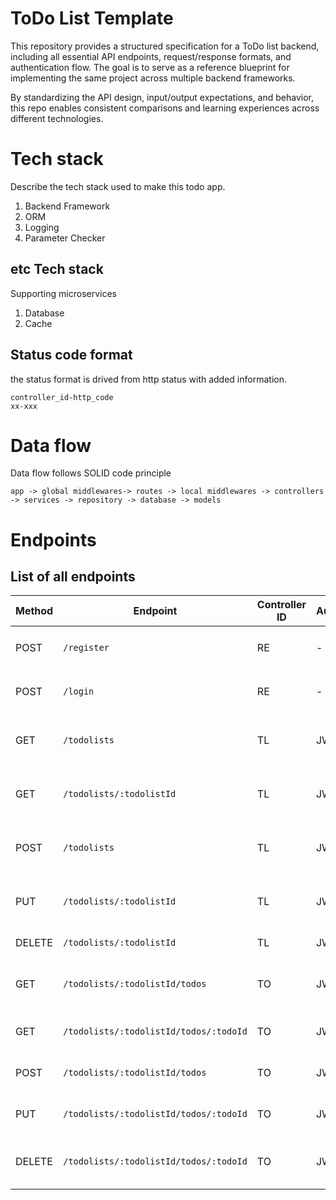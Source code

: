 # ToDo List Template
This repository provides a structured specification for a ToDo list backend, including all essential API endpoints, request/response formats, and authentication flow. The goal is to serve as a reference blueprint for implementing the same project across multiple backend frameworks.

By standardizing the API design, input/output expectations, and behavior, this repo enables consistent comparisons and learning experiences across different technologies.

# Tech stack
Describe the tech stack used to make this todo app.
1. Backend Framework
2. ORM
3. Logging
4. Parameter Checker

## etc Tech stack
Supporting microservices
1. Database
2. Cache

## Status code format
the status format is drived from http status with added information.
```
controller_id-http_code
xx-xxx
```


# Data flow
Data flow follows SOLID code principle
```text
app -> global middlewares-> routes -> local middlewares -> controllers -> services -> repository -> database -> models
```
# Endpoints
## List of all endpoints

| Method | Endpoint                               | Controller ID | Auth | Payload                  | Response Example                  | Description                           |
| ------ | -------------------------------------- | ------------- | ---- | ------------------------ | --------------------------------- | ------------------------------------- |
| POST   | `/register`                            | RE            | -    | `{ username, password }` | status                            | Register a new user                   |
| POST   | `/login`                               | RE            | -    | `{ username, password }` | status, data: token               | Login and receive JWT                 |
| GET    | `/todolists`                           | TL            | JWT  | –                        | status, message, data: todolist[] | Fetch all to-do lists                 |
| GET    | `/todolists/:todolistId`               | TL            | JWT  | –                        | status, message, data: todolist   | Get a single to-do list and its todos |
| POST   | `/todolists`                           | TL            | JWT  | `{ title }`              | status, message, data: todolist   | Create a new to-do list               |
| PUT    | `/todolists/:todolistId`               | TL            | JWT  | `{ title, status }`      | status, message, data: todolist   | Update a to-do list (title or status) |
| DELETE | `/todolists/:todolistId`               | TL            | JWT  | –                        | -                                 | Delete a to-do list                   |
| GET    | `/todolists/:todolistId/todos`         | TO            | JWT  | –                        | status, message, data: todo[]     | Fetch all todos in a list             |
| GET    | `/todolists/:todolistId/todos/:todoId` | TO            | JWT  | –                        | status, message, data: todo       | Get a single todo                     |
| POST   | `/todolists/:todolistId/todos`         | TO            | JWT  | `{ message }`            | status, message, data: todo       | Add a new todo to a list              |
| PUT    | `/todolists/:todolistId/todos/:todoId` | TO            | JWT  | `{ message, status }`    | status, message, data: todo       | Update a specific todo                |
| DELETE | `/todolists/:todolistId/todos/:todoId` | TO            | JWT  | –                        | status, message, data: NULL       | Delete a specific todo                |

